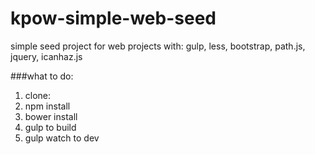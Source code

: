 # kpow-simple-web-seed
simple seed project for web projects with: gulp, less, bootstrap, path.js, jquery, icanhaz.js

###what to do:

1. clone:
2. npm install
3. bower install
4. gulp to build
5. gulp watch to dev